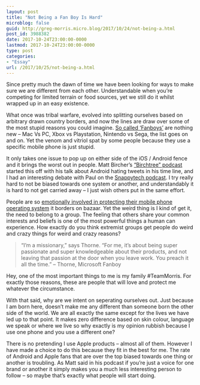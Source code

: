 ```yaml
---
layout: post
title: "Not Being a Fan Boy Is Hard"
microblog: false
guid: http://greg-morris.micro.blog/2017/10/24/not-being-a.html
post_id: 3988382
date: 2017-10-24T23:00:00-0000
lastmod: 2017-10-24T23:00:00-0000
type: post
categories:
- "Essay"
url: /2017/10/25/not-being-a.html
---
```

<!--kg-card-begin: html--><p><!--kg-card-begin: html--></p>
<p>Since pretty much the dawn of time we have been looking for ways to make sure we are different from each other. Understandable when you’re competing for limited terrain or food sources, yet we still do it whilst wrapped up in an easy existence.</p>
<p>What once was tribal warfare, evolved into splitting ourselves based on arbitrary drawn country borders, and now the lines are draw over some of the most stupid reasons you could imagine. <a href="http://www.theverge.com/2014/1/21/5307992/inside-the-mind-of-a-fanboy">So called ‘Fanboys’</a> are nothing new – Mac Vs PC, Xbox vs Playstation, Nintendo vs Sega, the list goes on and on. Yet the venom and vitriol spat by some people because they use a specific mobile phone is just stupid.</p>
<p>It only takes one issue to pop up on either side of the iOS / Android fence and it brings the worst out in people. Matt Bircher’s <a href="http://pca.st/episode/3f9cafcd-301a-4653-bd94-ba40da8777d3">“Birchtree” podcast</a> started this off with his talk about Android hating tweets in his time line, and I had an interesting debate with Paul on the <a href="https://www.youtube.com/watch?v=aqB56pzcYVo">Snappytech podcast</a>. I try really hard to not be biased towards one system or another, and understandably it is hard to not get carried away – I just wish others put in the same effort.</p>
<p>People are so <a href="http://m.androidcentral.com/airpods-android-seriously">emotionally involved in protecting their mobile phone operating system</a> it borders on bazaar. Yet the weird thing is I kind of get it, the need to belong to a group. The feeling that others share your common interests and beliefs is one of the most powerful things a human can experience. How exactly do you think extremist groups get people do weird and crazy things for weird and crazy reasons?</p>
<blockquote><p>“I’m a missionary,” says Thorne. “For me, it’s about being super passionate and super knowledgeable about their products, and not leaving that passion at the door when you leave work. You preach it all the time.” – Thorne, Microsoft Fanboy</p></blockquote>
<p>Hey, one of the most important things to me is my family #TeamMorris. For exactly those reasons, these are people that will love and protect me whatever the circumstance.</p>
<p>With that said, why are we intent on seperating ourselves out. Just because I am born here, doesn’t make me any different than someone born the other side of the world. We are all exactly the same except for the lives we have led up to that point. It makes zero difference based on skin colour, language we speak or where we live so why exactly is my opinion rubbish because I use one phone and you use a different one?</p>
<p>There is no pretending I use Apple products – almost all of them. However I have made a choice to do this because they fit in the best for me. The rate of Android and Apple fans that are over the top biased towards one thing or another is troubling. As Matt said in his podcast if you’re just a voice for one brand or another it simply makes you a much less interesting person to follow – so maybe that’s exactly what people will start doing.</p>
<p><!--kg-card-end: html--></p>
<!--kg-card-end: html-->
